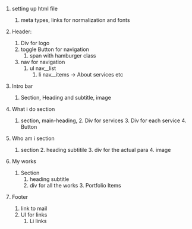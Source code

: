1. setting up html file
    1. meta types, links for normalization and fonts

2. Header:
    1. Div for logo
    2. toggle Button for navigation 
        1. span with hamburger class
    3. nav for navigation
        1. ul nav__list
            1. li nav__items -> About services etc
    
3. Intro bar
    1. Section, Heading and subtitle, image

4. What i do section
    1. section, main-heading, 
        2. Div for services
            3. Div for each service
        4. Button 


5. Who am i section
    1. section 
        2. heading  subtitile
        3. div for the actual para
        4. image

6. My works
    1. Section
        1. heading subtitle
        2. div for all the works
            3. Portfolio Items

7. Footer
    1. link to mail
    2. Ul for links
        1. Li links

    



        
    